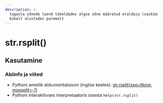 ```yaml
---
description: >-
  tagasta sõnede loend tükeldades algse sõne määratud eraldaja (vaikimisi tühik)
  kohalt alustades paremalt
---
```


# str.rsplit\(\)

## Kasutamine

### Abiinfo ja viited

* Pythoni ametlik dokumentatsioon \(inglise keeles\): [str.rsplit\(_sep=None, maxsplit=-1_\)](https://docs.python.org/3/library/stdtypes.html#str.rsplit)
* Pythoni interaktiivses interpretaatoris sisesta `help(str.rsplit)`

